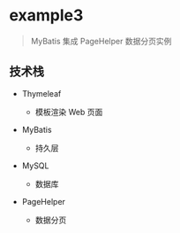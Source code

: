 # example3

> MyBatis 集成 PageHelper 数据分页实例

## 技术栈

- Thymeleaf

  - 模板渲染 Web 页面

- MyBatis

  - 持久层

- MySQL

  - 数据库

- PageHelper
  
  - 数据分页